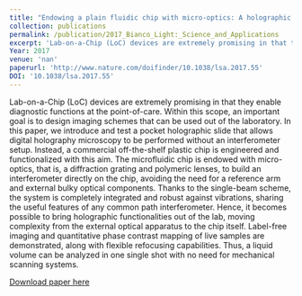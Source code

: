 ```yaml
---
title: "Endowing a plain fluidic chip with micro-optics: A holographic microscope slide"
collection: publications
permalink: /publication/2017_Bianco_Light:_Science_and_Applications
excerpt: 'Lab-on-a-Chip (LoC) devices are extremely promising in that they enable diagnostic functions at the point-of-care. Within this scope, an important goal is to design imaging schemes that can be used out of the laboratory. In this paper, we introduce and test a pocket holographic slide that allows digital holography microscopy to be performed without an interferometer setup. Instead, a commercial off-the-shelf plastic chip is engineered and functionalized with this aim. The microfluidic chip is endowed with micro-optics, that is, a diffraction grating and polymeric lenses, to build an interferometer directly on the chip, avoiding the need for a reference arm and external bulky optical components. Thanks to the single-beam scheme, the system is completely integrated and robust against vibrations, sharing the useful features of any common path interferometer. Hence, it becomes possible to bring holographic functionalities out of the lab, moving complexity from the external optical apparatus to the chip itself. Label-free imaging and quantitative phase contrast mapping of live samples are demonstrated, along with flexible refocusing capabilities. Thus, a liquid volume can be analyzed in one single shot with no need for mechanical scanning systems.'
Year: 2017
venue: 'nan'
paperurl: 'http://www.nature.com/doifinder/10.1038/lsa.2017.55'
DOI: '10.1038/lsa.2017.55'
---
```

Lab-on-a-Chip (LoC) devices are extremely promising in that they enable diagnostic functions at the point-of-care. Within this scope, an important goal is to design imaging schemes that can be used out of the laboratory. In this paper, we introduce and test a pocket holographic slide that allows digital holography microscopy to be performed without an interferometer setup. Instead, a commercial off-the-shelf plastic chip is engineered and functionalized with this aim. The microfluidic chip is endowed with micro-optics, that is, a diffraction grating and polymeric lenses, to build an interferometer directly on the chip, avoiding the need for a reference arm and external bulky optical components. Thanks to the single-beam scheme, the system is completely integrated and robust against vibrations, sharing the useful features of any common path interferometer. Hence, it becomes possible to bring holographic functionalities out of the lab, moving complexity from the external optical apparatus to the chip itself. Label-free imaging and quantitative phase contrast mapping of live samples are demonstrated, along with flexible refocusing capabilities. Thus, a liquid volume can be analyzed in one single shot with no need for mechanical scanning systems.

[Download paper here](http://www.nature.com/doifinder/10.1038/lsa.2017.55)
